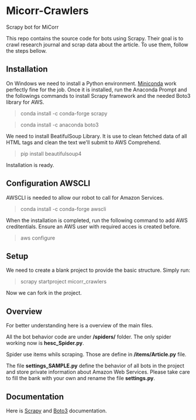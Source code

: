 # Micorr-Crawlers
Scrapy bot for MiCorr

This repo contains the source code for bots using Scrapy. Their goal is to crawl research journal and scrap data about the article.
To use them, follow the steps bellow.

## Installation
On Windows we need to install a Python environment. [Miniconda](https://conda.io/miniconda.html) work perfectly fine for the job.
Once it is installed, run the Anaconda Prompt and the followings commands to install Scrapy framework and the needed Boto3 library for AWS.

> conda install -c conda-forge scrapy 

> conda install -c anaconda boto3 

We need to install BeatifulSoup Library. It is use to clean fetched data of all HTML tags and clean the text we'll submit to AWS Comprehend.

> pip install beautifulsoup4

Installation is ready.

## Configuration AWSCLI
AWSCLI is needed to allow our robot to call for Amazon Services.

> conda install -c conda-forge awscli

When the installation is completed, run the following command to add AWS creditentials. Ensure an AWS user with required acces is  created before.

> aws configure

## Setup
We need to create a blank project to provide the basic structure. Simply run:

> scrapy startproject micorr_crawlers

Now we can fork in the project.

## Overview
For better understanding here is a overview of the main files.

All the bot behavior code are under **/spiders/** folder. The only spider working now is **hesc_Spider.py**.

Spider use items whils scraping. Those are define in **/items/Article.py** file.

The file **settings_SAMPLE.py** define the behavior of all bots in the project and store private information about Amazon Web Services.
Please take care to fill the bank with your own and rename the file **settings.py**.

## Documentation
Here is [Scrapy](https://doc.scrapy.org/en/latest/index.html) and [Boto3](https://boto3.readthedocs.io/en/latest/) documentation.


